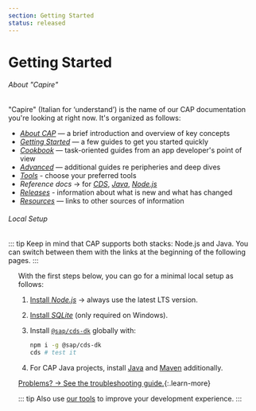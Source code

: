 ```yaml
---
section: Getting Started
status: released
---
```


# Getting Started
<!---  {% include links.md %} -->

<!--- {% include_relative _about-capire.md %} -->

<!--- {% include_relative _setup.md %} -->


<!--- {% include _chapters synopsis="1" %} -->

<!-- [Sample Projects](https://github.com/sap-samples/cloud-cap-samples)
: See and try out our prebuilt sample projects on GitHub. -->

###### About "Capire"

"Capire" (Italian for ‘understand’) is the name of our CAP documentation you're looking at right now. It's organized as follows:

- [*About CAP*](../about/) — a brief introduction and overview of key concepts
- [*Getting Started*](#) — a few guides to get you started quickly
- [*Cookbook*](../guides/) — task-oriented guides from an app developer's point of view
- [*Advanced*](../advanced/) — additional guides re peripheries and deep dives
- [*Tools*](../tools/) - choose your preferred tools
- *Reference docs* → for [*CDS*](../cds/), [*Java*](../java/), [*Node.js*](../node.js/)
- [*Releases*](../releases/) - information about what is new and what has changed
- [*Resources*](../resources/) — links to other sources of information


###### Local Setup

::: tip
Keep in mind that CAP supports both stacks: Node.js and Java. You can switch between them with the links at the beginning of the following pages.
:::

<div markdown="1" style="margin-left:20px">

With the first steps below, you can go for a minimal local setup as follows:

1. [Install _Node.js_](https://nodejs.org/) &rarr; always use the latest LTS version.
2. [Install _SQLite_](https://sqlite.org/download.html) (only required on Windows).
3. Install [`@sap/cds-dk`](https://www.npmjs.com/package/@sap/cds-dk) globally with:

    ```sh
    npm i -g @sap/cds-dk
    cds # test it
    ```

4. For CAP Java projects, install [Java](https://sapmachine.io) and [Maven](https://maven.apache.org/download.cgi) additionally.


[Problems? &rarr; See the troubleshooting guide.](../advanced/troubleshooting/#npm-installation){:.learn-more}

::: tip
Also use [our tools](../tools/) to improve your development experience.
:::

</div>
 <br>

